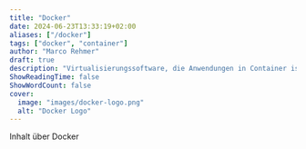 ```yaml
---
title: "Docker"
date: 2024-06-23T13:33:19+02:00
aliases: ["/docker"]
tags: ["docker", "container"]
author: "Marco Rehmer"
draft: true
description: "Virtualisierungssoftware, die Anwendungen in Container isoliert"
ShowReadingTime: false
ShowWordCount: false
cover:
  image: "images/docker-logo.png"
  alt: "Docker Logo"
---
```


Inhalt über Docker
